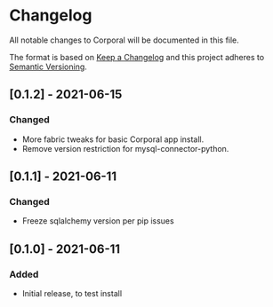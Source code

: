 
# Changelog
All notable changes to Corporal will be documented in this file.

The format is based on [Keep a Changelog](http://keepachangelog.com/en/1.0.0/)
and this project adheres to [Semantic Versioning](http://semver.org/spec/v2.0.0.html).

## [0.1.2] - 2021-06-15
### Changed
- More fabric tweaks for basic Corporal app install.
- Remove version restriction for mysql-connector-python.

## [0.1.1] - 2021-06-11
### Changed
- Freeze sqlalchemy version per pip issues

## [0.1.0] - 2021-06-11
### Added
- Initial release, to test install
